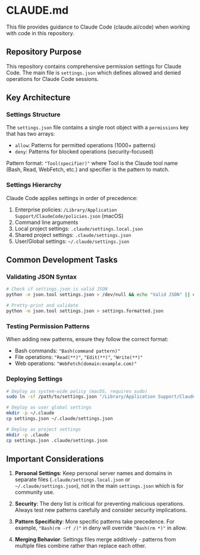 # CLAUDE.md

This file provides guidance to Claude Code (claude.ai/code) when working with code in this repository.

## Repository Purpose

This repository contains comprehensive permission settings for Claude Code. The main file is `settings.json` which defines allowed and denied operations for Claude Code sessions.

## Key Architecture

### Settings Structure
The `settings.json` file contains a single root object with a `permissions` key that has two arrays:
- `allow`: Patterns for permitted operations (1000+ patterns)
- `deny`: Patterns for blocked operations (security-focused)

Pattern format: `"Tool(specifier)"` where Tool is the Claude tool name (Bash, Read, WebFetch, etc.) and specifier is the pattern to match.

### Settings Hierarchy
Claude Code applies settings in order of precedence:
1. Enterprise policies: `/Library/Application Support/ClaudeCode/policies.json` (macOS)
2. Command line arguments
3. Local project settings: `.claude/settings.local.json`
4. Shared project settings: `.claude/settings.json`
5. User/Global settings: `~/.claude/settings.json`

## Common Development Tasks

### Validating JSON Syntax
```bash
# Check if settings.json is valid JSON
python -m json.tool settings.json > /dev/null && echo "Valid JSON" || echo "Invalid JSON"

# Pretty-print and validate
python -m json.tool settings.json > settings.formatted.json
```

### Testing Permission Patterns
When adding new patterns, ensure they follow the correct format:
- Bash commands: `"Bash(command pattern)"`
- File operations: `"Read(**)"`, `"Edit(**)"`, `"Write(**)"` 
- Web operations: `"WebFetch(domain:example.com)"`

### Deploying Settings
```bash
# Deploy as system-wide policy (macOS, requires sudo)
sudo ln -sf /path/to/settings.json "/Library/Application Support/ClaudeCode/policies.json"

# Deploy as user global settings
mkdir -p ~/.claude
cp settings.json ~/.claude/settings.json

# Deploy as project settings
mkdir -p .claude
cp settings.json .claude/settings.json
```

## Important Considerations

1. **Personal Settings**: Keep personal server names and domains in separate files (`.claude/settings.local.json` or `~/.claude/settings.json`), not in the main `settings.json` which is for community use.

2. **Security**: The deny list is critical for preventing malicious operations. Always test new patterns carefully and consider security implications.

3. **Pattern Specificity**: More specific patterns take precedence. For example, `"Bash(rm -rf /)"` in deny will override `"Bash(rm *)"` in allow.

4. **Merging Behavior**: Settings files merge additively - patterns from multiple files combine rather than replace each other.